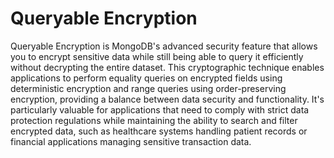 # Queryable Encryption

Queryable Encryption is MongoDB's advanced security feature that allows you to encrypt sensitive data while still being able to query it efficiently without decrypting the entire dataset. This cryptographic technique enables applications to perform equality queries on encrypted fields using deterministic encryption and range queries using order-preserving encryption, providing a balance between data security and functionality. It's particularly valuable for applications that need to comply with strict data protection regulations while maintaining the ability to search and filter encrypted data, such as healthcare systems handling patient records or financial applications managing sensitive transaction data.